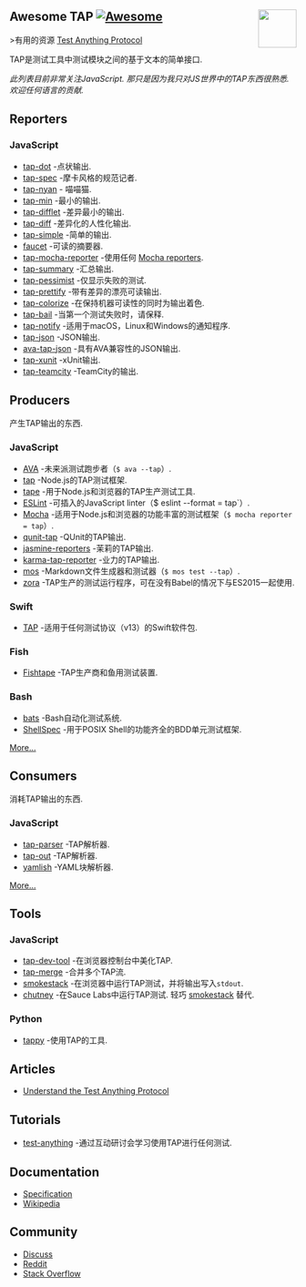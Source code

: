 <div class="github-widget" data-repo="sindresorhus/awesome-tap"></div>

## Awesome TAP [![Awesome](https://awesome.re/badge.svg)](https://awesome.re) [<img src="https://testanything.org/images/tap.png" width="67" align="right">](https://testanything.org)

&gt;有用的资源 [Test Anything Protocol](https://testanything.org)

TAP是测试工具中测试模块之间的基于文本的简单接口.

 *此列表目前非常关注JavaScript. 那只是因为我只对JS世界中的TAP东西很熟悉. 欢迎任何语言的贡献.*



## Reporters

### JavaScript

- [tap-dot](https://github.com/scottcorgan/tap-dot) -点状输出.
- [tap-spec](https://github.com/scottcorgan/tap-spec) -摩卡风格的规范记者.
- [tap-nyan](https://github.com/calvinmetcalf/tap-nyan) - 喵喵猫.
- [tap-min](https://github.com/derhuerst/tap-min) -最小的输出.
- [tap-difflet](https://github.com/namuol/tap-difflet) -差异最小的输出.
- [tap-diff](https://github.com/axross/tap-diff) -差异化的人性化输出.
- [tap-simple](https://github.com/joeybaker/tap-simple) -简单的输出.
- [faucet](https://github.com/substack/faucet) -可读的摘要器.
- [tap-mocha-reporter](https://github.com/isaacs/tap-mocha-reporter) -使用任何 [Mocha reporters](https://github.com/isaacs/tap-mocha-reporter/tree/master/lib/reporters).
- [tap-summary](https://github.com/zoubin/tap-summary) -汇总输出.
- [tap-pessimist](https://github.com/clux/tap-pessimist) -仅显示失败的测试.
- [tap-prettify](https://github.com/toolness/tap-prettify) -带有差异的漂亮可读输出.
- [tap-colorize](https://github.com/substack/tap-colorize) -在保持机器可读性的同时为输出着色.
- [tap-bail](https://github.com/juliangruber/tap-bail) -当第一个测试失败时，请保释.
- [tap-notify](https://github.com/axross/tap-notify) -适用于macOS，Linux和Windows的通知程序.
- [tap-json](https://github.com/gummesson/tap-json) -JSON输出.
- [ava-tap-json](https://github.com/yovasx2/ava-tap-json) -具有AVA兼容性的JSON输出.
- [tap-xunit](https://github.com/aghassemi/tap-xunit) -xUnit输出.
- [tap-teamcity](https://github.com/smockle/tap-teamcity) -TeamCity的输出.

## Producers

产生TAP输出的东西.

### JavaScript

- [AVA](https://github.com/sindresorhus/ava) -未来派测试跑步者（`$ ava --tap`）.
- [tap](https://github.com/isaacs/node-tap) -Node.js的TAP测试框架.
- [tape](https://github.com/substack/tape) -用于Node.js和浏览器的TAP生产测试工具.
- [ESLint](https://eslint.org/docs/user-guide/formatters/#tap) -可插入的JavaScript linter（$ eslint --format = tap`）.
- [Mocha](https://mochajs.org) -适用于Node.js和浏览器的功能丰富的测试框架（`$ mocha reporter = tap`）.
- [qunit-tap](https://github.com/twada/qunit-tap) -QUnit的TAP输出.
- [jasmine-reporters](https://github.com/larrymyers/jasmine-reporters) -茉莉的TAP输出.
- [karma-tap-reporter](https://github.com/fumiakiy/karma-tap-reporter) -业力的TAP输出.
- [mos](https://github.com/zkochan/mos) -Markdown文件生成器和测试器（`$ mos test --tap`）.
- [zora](https://github.com/lorenzofox3/zora) -TAP生产的测试运行程序，可在没有Babel的情况下与ES2015一起使用.

### Swift

- [TAP](https://github.com/swiftdocorg/tap) -适用于任何测试协议（v13）的Swift软件包.

### Fish

- [Fishtape](https://github.com/fisherman/fishtape) -TAP生产商和鱼用测试装置.

### Bash

- [bats](https://github.com/sstephenson/bats) -Bash自动化测试系统.
- [ShellSpec](https://github.com/shellspec/shellspec) -用于POSIX Shell的功能齐全的BDD单元测试框架.

[More…](https://testanything.org/producers.html)

## Consumers

消耗TAP输出的东西.

### JavaScript

- [tap-parser](https://github.com/substack/tap-parser) -TAP解析器.
- [tap-out](https://github.com/scottcorgan/tap-out) -TAP解析器.
- [yamlish](https://github.com/isaacs/yamlish) -YAML块解析器.

[More…](https://testanything.org/consumers.html)

## Tools

### JavaScript

- [tap-dev-tool](https://github.com/Jam3/tap-dev-tool) -在浏览器控制台中美化TAP.
- [tap-merge](https://github.com/anko/tap-merge) -合并多个TAP流.
- [smokestack](https://github.com/hughsk/smokestack) -在浏览器中运行TAP测试，并将输出写入`stdout`.
- [chutney](https://github.com/derhuerst/chutney)  -在Sauce Labs中运行TAP测试. 轻巧 [smokestack](https://github.com/hughsk/smokestack) 替代.

### Python

- [tappy](https://github.com/mblayman/tappy) -使用TAP的工具.

## Articles

- [Understand the Test Anything Protocol](https://www.effectiveperlprogramming.com/2011/05/understand-the-test-anything-protocol/)

## Tutorials

- [test-anything](https://github.com/finnp/test-anything) -通过互动研讨会学习使用TAP进行任何测试.

## Documentation

- [Specification](https://testanything.org/tap-version-13-specification.html)
- [Wikipedia](https://en.wikipedia.org/wiki/Test_Anything_Protocol)

## Community

- [Discuss](https://github.com/TestAnything/Specification/issues)
- [Reddit](https://www.reddit.com/r/testanythingprotocol)
- [Stack Overflow](https://stackoverflow.com/questions/tagged/tap)
